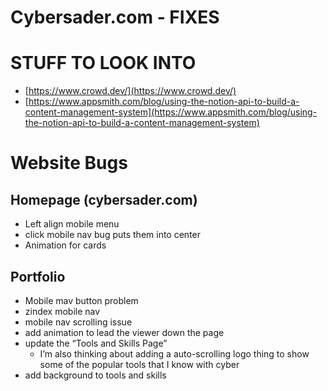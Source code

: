 # Cybersader.com - FIXES

# STUFF TO LOOK INTO

- [https://www.crowd.dev/](https://www.crowd.dev/)
- [https://www.appsmith.com/blog/using-the-notion-api-to-build-a-content-management-system](https://www.appsmith.com/blog/using-the-notion-api-to-build-a-content-management-system)

# Website Bugs

## Homepage (cybersader.com)

- Left align mobile menu
- click mobile nav bug puts them into center
- Animation for cards

## Portfolio

- Mobile mav button problem
- zindex mobile nav
- mobile nav scrolling issue
- add animation to lead the viewer down the page
- update the “Tools and Skills Page”
    - I’m also thinking about adding a auto-scrolling logo thing to show some of the popular tools that I know with cyber
- add background to tools and skills